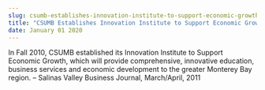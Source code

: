 ```yaml
---
slug: csumb-establishes-innovation-institute-to-support-economic-growth
title: "CSUMB Establishes Innovation Institute to Support Economic Growth"
date: January 01 2020
---
```


 
<p>
  In Fall 2010, CSUMB established its Innovation Institute to Support Economic
  Growth, which will provide comprehensive, innovative education, business
  services and economic development to the greater Monterey Bay region. –
  Salinas Valley Business Journal, March/April, 2011
</p>
 
